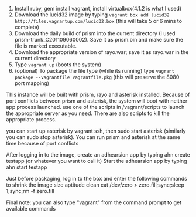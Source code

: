 1. Install ruby, gem install vagrant, install virtualbox(4.1.2 is what I used)
2. Download the lucid32 image by typing `vagrant box add lucid32 http://files.vagrantup.com/lucid32.box`  (this will take 5 or 6 mins to complete)
3. Download the daily build of prism into the current directory (I used prism-trunk_C201109060002). Save it as prism.bin and make sure the file is marked executable.
4. Download the appropriate version of rayo.war; save it as rayo.war in the current directory
5. Type `vagrant up` (boots the system)
6. (optional) To package the file type (while its running) type `vagrant package --vagrantfile Vagrantfile.pkg` (this will preserve the 8080 port mapping)

This instance will be built with prism, rayo and asterisk installed.  Because of port conflicts between prism and asterisk, the system will boot with neither app process launched.
use one of the scripts in /vagrant/scripts to launch the appropriate server as you need.  There are also scripts to kill the appropriate process. 


you can start up asterisk by vagrant ssh, then sudo start asterisk (similarly you can sudo stop asterisk).  You can run prism and asterisk at the same time because of port conflicts

After logging in to the image, create an adhearsion app by typing ahn create testapp (or whatever you want to call it)
Start the adhearsion app by typing ahn start testapp

Just before packaging, log in to the box and enter the following
commands  to shrink the image size
aptitude clean
cat /dev/zero > zero.fill;sync;sleep 1;sync;rm -f zero.fill

Final note: you can also type "vagrant" from the command prompt to get available commands

